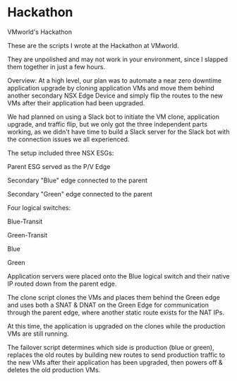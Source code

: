 # Hackathon
VMworld's Hackathon

These are the scripts I wrote at the Hackathon at VMworld.

They are unpolished and may not work in your environment, since I slapped them together in just a few hours.

Overview:
At a high level, our plan was to automate a near zero downtime application upgrade by cloning application VMs and move them behind another secondary NSX Edge Device and simply flip the routes to the new VMs after their application had been upgraded.

We had planned on using a Slack bot to initiate the VM clone, application upgrade, and traffic flip, but we only got the three independent parts working, as we didn't have time to build a Slack server for the Slack bot with the connection issues we all experienced.

The setup included three NSX ESGs:

Parent ESG served as the P/V Edge

Secondary "Blue" edge connected to the parent

Secondary "Green" edge connected to the parent

Four logical switches:

Blue-Transit

Green-Transit

Blue

Green

Application servers were placed onto the Blue logical switch and their native IP routed down from the parent edge.

The clone script clones the VMs and places them behind the Green edge and uses both a SNAT & DNAT on the Green Edge for communication through the parent edge, where another static route exists for the NAT IPs.

At this time, the application is upgraded on the clones while the production VMs are still running.

The failover script determines which side is production (blue or green), replaces the old routes by building new routes to send production traffic to the new VMs after their application has been upgraded, then powers off & deletes the old production VMs.
